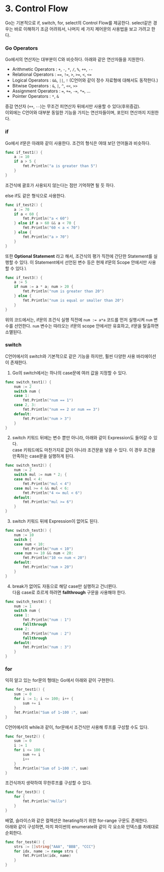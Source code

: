 # 3. Control Flow

Go는 기본적으로 if, switch, for, select의 Control Flow를 제공한다. select같은 경우는 바로 이해하기 조금 어려워서, 나머지 세 가지 제어문의 사용법을 보고 가려고 한다.

### Go Operators
Go에서의 연산자는 대부분이 C와 비슷하다. 아래와 같은 연산자들을 지원한다.
- Arithmetic Operators : `+`, `-`, `*`, `/`, `%`, `++`, `--`
- Relational Operators : `==`, `!=`, `>`, `>=`, `<`, `<=`
- Logical Operators : `&&`, `||`, `!` (C언어와 같이 정수 자료형에 대해서도 동작한다.)
- Bitwise Operators : `&`, `|`, `^`, `<<`, `>>`
- Assignment Operators : `=`, `+=`, `-=`, `*=`, ...
- Pointer Operators : `*`, `&`

증감 연산자 (`++`, `--`)는 무조건 피연산자 뒤에서만 사용할 수 있다(후위증감).\
이외에는 C언어와 대부분 동일한 기능을 가지는 연산자들이며, 포인터 연산까지 지원한다.

### if
Go에서 if문은 아래와 같이 사용한다. 조건의 형식은 여태 보던 언어들과 비슷하다.

```go
func if_test1() {
    a := 10
    if a > 5 {
        fmt.Println("a is greater than 5")
    }
}
```

조건식에 괄호가 사용되지 않는다는 점만 기억하면 될 듯 하다.

else if도 같은 형식으로 사용한다.

```go
func if_test2() {
    a := 70
    if a < 60 {
        fmt.Println("a < 60")
    } else if a > 60 && a < 70 {
        fmt.Println("60 < a < 70")
    } else {
        fmt.Println("a > 70")
    }
}
```

또한 __Optional Statement__ 라고 해서, 조건식의 평가 직전에 간단한 Statement를 실행할 수 있다. 이 Statement에서 선언된 변수 등은 현재 if문의 Scope 안에서만 사용할 수 있다.\

```go
func if_test3() {
    a := 5
    if num := a * a; num > 20 {
        fmt.Println("num is greater than 20")
    } else {
        fmt.Println("num is equal or smaller than 20")
    }
}
```

위의 코드에서는, if문의 조건식 실행 직전에 `num := a*a` 코드를 먼저 실행시켜 `num` 변수를 선언한다. `num` 변수는 따라오는 if문의 scope 안에서만 유효하고, if문을 탈출하면 소멸된다.

### switch

C언어에서의 switch와 기본적으로 같은 기능을 하지만, 훨씬 다양한 사용 바리에이션이 존재한다.

1. Go의 switch에서는 하나의 case문에 여러 값을 지정할 수 있다.

```go
func switch_test1() {
    num := 2
    switch num {
    case 1:
        fmt.Println("num == 1")
    case 2, 3:
        fmt.Println("num == 2 or num == 3")
    default:
        fmt.Println("num > 3")
    }
}
```

2. switch 키워드 뒤에는 변수 뿐만 아니라, 아래와 같이 Expression도 들어갈 수 있다.\
case 키워드에도 마찬가지로 값이 아니라 조건문을 넣을 수 있다. 이 경우 조건을 만족하는 case문을 실행하게 된다.

```go
func switch_test2() {
    num := 2
    switch mul := num * 2; {
    case mul < 4:
        fmt.Println("mul < 4")
    case mul >= 4 && mul < 6:
        fmt.Println("4 <= mul < 6")
    default:
        fmt.Println("mul >= 6")
    }
}
```

3. switch 키워드 뒤에 Expression이 없어도 된다.

```go
func switch_test3() {
    num := 10
    switch {
    case num < 10:
        fmt.Println("num < 10")
    case num >= 10 && num < 20:
        fmt.Println("10 <= num < 20")
    default:
        fmt.Println("num > 20")
    }
}
```

4. break가 없어도 자동으로 해당 case만 실행하고 건너뛴다.\
다음 case로 흐르게 하려면 __fallthrough__ 구문을 사용해야 한다.

```go
func switch_test4() {
    num := 1
    switch num {
    case 1:
        fmt.Println("num : 1")
        fallthrough
    case 2:
        fmt.Println("num : 2")
        fallthrough
    default:
        fmt.Println("num : 3")
    }
}
```

### for

익히 알고 있는 for문의 형태는 Go에서 아래와 같이 구현한다.

```go
func for_test1() {
    sum := 0
    for i := 1; i <= 100; i++ {
        sum += i
    }
    fmt.Println("Sum of 1~100 :", sum)
}
```

C언어에서의 while과 같이, for문에서 조건식만 사용해 루프를 구성할 수도 있다.

```go
func for_test2() {
    sum := 0
    i := 1
    for i <= 100 {
        sum += i
        i++
    }
    fmt.Println("Sum of 1~100 :", sum)
}
```

조건식까지 생략하여 무한루프를 구성할 수 있다.

```go
func for_test3() {
    for {
        fmt.Println("Hello")
    }
}
```

배열, 슬라이스와 같은 컬렉션은 Iterating하기 위한 for-range 구문도 존재한다.\
아래와 같이 구성하면, 마치 파이썬의 enumerate와 같이 각 요소와 인덱스를 차례대로 순회한다.

```go
func for_test4() {
    strs := []string{"AAA", "BBB", "CCC"}
    for idx, name := range strs {
        fmt.Println(idx, name)
    }
}
```